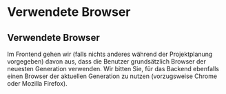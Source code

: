 # Verwendete Browser

## Verwendete Browser

Im Frontend gehen wir \(falls nichts anderes während der Projektplanung vorgegeben\) davon aus, dass die Benutzer grundsätzlich Browser der neuesten Generation verwenden. Wir bitten Sie, für das Backend ebenfalls einen Browser der aktuellen Generation zu nutzen \(vorzugsweise Chrome oder Mozilla Firefox\).

